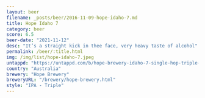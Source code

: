 ```yaml
---
layout: beer
filename: _posts/beer/2016-11-09-hope-idaho-7.md
title: Hope Idaho 7
category: beer
score: 6.5
beer-date: "2021-11-12"
desc: "It’s a straight kick in thee face, very heavy taste of alcohol"
permalink: /beer/:title.html
img: /img/list/hope-idaho-7.jpeg
untappd: "https://untappd.com/b/hope-brewery-idaho-7-single-hop-triple-oat-cream-ipa/4297468"
country: "Australia"
brewery: "Hope Brewery"
breweryURL: "/brewery/hope-brewery.html"
style: "IPA - Triple"
---
```

